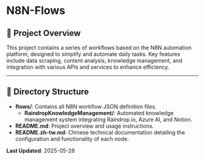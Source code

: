 # N8N-Flows

## 🎯 Project Overview

This project contains a series of workflows based on the N8N automation platform, designed to simplify and automate daily tasks. Key features include data scraping, content analysis, knowledge management, and integration with various APIs and services to enhance efficiency.

---

## 📂 Directory Structure

- **flows/**: Contains all N8N workflow JSON definition files.
  - **RaindropKnowledgeManagement/**: Automated knowledge management system integrating Raindrop.io, Azure AI, and Notion.
- **README.md**: Project overview and usage instructions.
- **README.zh-tw.md**: Chinese technical documentation detailing the configuration and functionality of each node.

**Last Updated**: 2025-05-28
